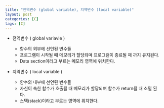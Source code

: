 ```yaml
---
title: "전역변수 (global variable), 지역변수 (local variable)"
layout: post
categories: [C]
tags: [C]
---
```


- 전역변수 ( global variavle )

  - 함수의 외부에 선언된 변수들
  - 프로그램이 시작될 때 메모리가 할당되며 프로그램이 종료될 때 까지 유지된다.
  - Data section이라고 부르는 메모리 영역에 위치한다.

- 지역변수 ( local variable )
  - 함수의 내부에 선언된 변수들
  - 자신이 속한 함수가 호출될 때 메모리가 할당되며 함수가 return될 때 소멸 된다.
  - 스택(stack)이라고 부르는 영역에 위치한다.
